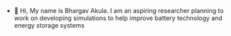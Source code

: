 - 👋 Hi, My name is Bhargav Akula. I am an aspiring researcher planning to work on developing simulations to help improve battery technology and energy storage systems
  

<!---
bhargavakula01/bhargavakula01 is a ✨ special ✨ repository because its `README.md` (this file) appears on your GitHub profile.
You can click the Preview link to take a look at your changes.
--->
